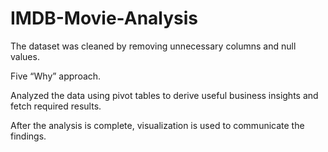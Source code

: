 # IMDB-Movie-Analysis
The dataset was cleaned by removing unnecessary columns and null values.

Five “Why” approach.

Analyzed the data using pivot tables to derive useful business insights and fetch required results.

After the analysis is complete, visualization is used to communicate the findings.

